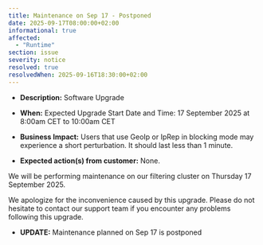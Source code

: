 ```yaml
---
title: Maintenance on Sep 17 - Postponed
date: 2025-09-17T08:00:00+02:00
informational: true
affected:
  - "Runtime"
section: issue
severity: notice
resolved: true
resolvedWhen: 2025-09-16T18:30:00+02:00
---
```


* **Description:** Software Upgrade
* **When:** Expected Upgrade Start Date and Time: 17 September 2025 at 8:00am CET to 10:00am CET

* **Business Impact:**  Users that use GeoIp or IpRep in blocking mode may experience a short perturbation. It should last less than 1 minute. 
* **Expected action(s) from customer:** None.

We will be performing maintenance on our filtering cluster on Thursday 17 September 2025.

We apologize for the inconvenience caused by this upgrade. Please do not hesitate to contact our support team if you encounter any problems following this upgrade.

* **UPDATE:** Maintenance planned on Sep 17 is postponed